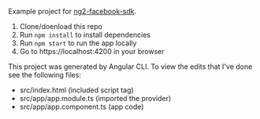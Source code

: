 Example project for [ng2-facebook-sdk](https://github.com/zyramedia/ng2-facebook-sdk). 

1. Clone/doenload this repo
2. Run `npm install` to install dependencies
3. Run `npm start` to run the app locally
4. Go to https://localhost:4200 in your browser

This project was generated by Angular CLI. To view the edits that I've done see the following files:

- src/index.html (included script tag)
- src/app/app.module.ts (imported the provider)
- src/app/app.component.ts (app code)
